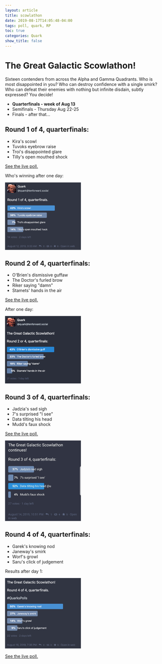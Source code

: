 ```yaml
---
layout: article
title: scowlathon
date: 2019-08-17T14:05:48-04:00
tags: poll, quark, RP	
toc: true
categories: Quark
show_title: false
---
```


# The Great Galactic Scowlathon!
Sixteen contenders from across the Alpha and Gamma Quadrants. Who is most disappointed in you? Who can destroy confidence with a single smirk? Who can defeat their enemies with nothing but infinite disdain, subtly expressed?
You decide!

- **Quarterfinals - week of Aug 13**
- Semifinals - Thursday Aug 22-25
- Finals - after that...

## Round 1 of 4, quarterfinals:

- Kira's scowl
- Tuvoks eyebrow raise
- Troi's disappointed glare
- Tilly's open mouthed shock

[See the live poll.](https://tenforward.social/@quark/102602847718286940)

Who's winning after one day:

<img src="/assets/scowlathon_day1.png" width="250"/>

## Round 2 of 4, quarterfinals:

- O'Brien's dismissive guffaw
- The Doctor's furled brow
- Riker saying "damn"
- Stamets' hands in the air

[See the live poll.](https://tenforward.social/@quark/102605886280495828)

After one day:

<img src="/assets/scowlathon_day2.png" width="250"/>

## Round 3 of 4, quarterfinals:

- Jadzia's sad sigh
- 7's surprised "I see"
- Data tilting his head
- Mudd's faux shock

[See the live poll.](https://tenforward.social/@quark/102618727359802703)

<img src="/assets/scowlathon_day3.jpg" width="250"/>

## Round 4 of 4, quarterfinals:

- Garek's knowing nod
- Janeway's smirk
- Worf's growl
- Saru's click of judgement

Results after day 1:

<img src="/assets/scowlathon_day4.png" width="250"/>

[See the live poll.](https://tenforward.social/@quark/102629283657827843)



